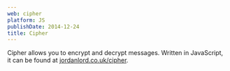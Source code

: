 ```yaml
---
web: cipher
platform: JS
publishDate: 2014-12-24
title: Cipher
---
```


Cipher allows you to encrypt and decrypt messages. Written in JavaScript, it can
be found at [jordanlord.co.uk/cipher](http://jordanlord.co.uk/cipher).
